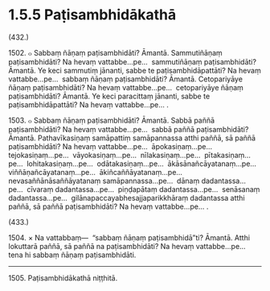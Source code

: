 # 1.5.5 Paṭisambhidākathā

(432.)

1502\. ๐ Sabbaṃ ñāṇaṃ paṭisambhidāti? Āmantā. Sammutiñāṇaṃ paṭisambhidāti? Na hevaṃ vattabbe…pe…  sammutiñāṇaṃ paṭisambhidāti? Āmantā. Ye keci sammutiṃ jānanti, sabbe te paṭisambhidāpattāti? Na hevaṃ vattabbe…pe…  sabbaṃ ñāṇaṃ paṭisambhidāti? Āmantā. Cetopariyāye ñāṇaṃ paṭisambhidāti? Na hevaṃ vattabbe…pe…  cetopariyāye ñāṇaṃ paṭisambhidāti? Āmantā. Ye keci paracittaṃ jānanti, sabbe te paṭisambhidāpattāti? Na hevaṃ vattabbe…pe… .

1503\. ๐ Sabbaṃ ñāṇaṃ paṭisambhidāti? Āmantā. Sabbā paññā paṭisambhidāti? Na hevaṃ vattabbe…pe…  sabbā paññā paṭisambhidāti? Āmantā. Pathavīkasiṇaṃ samāpattiṃ samāpannassa atthi paññā, sā paññā paṭisambhidāti? Na hevaṃ vattabbe…pe…  āpokasiṇaṃ…pe…  tejokasiṇaṃ…pe…  vāyokasiṇaṃ…pe…  nīlakasiṇaṃ…pe…  pītakasiṇaṃ…pe…  lohitakasiṇaṃ…pe…  odātakasiṇaṃ…pe…  ākāsānañcāyatanaṃ…pe…  viññāṇañcāyatanaṃ…pe…  ākiñcaññāyatanaṃ…pe…  nevasaññānāsaññāyatanaṃ samāpannassa…pe…  dānaṃ dadantassa…pe…  cīvaraṃ dadantassa…pe…  piṇḍapātaṃ dadantassa…pe…  senāsanaṃ dadantassa…pe…  gilānapaccayabhesajjaparikkhāraṃ dadantassa atthi paññā, sā paññā paṭisambhidāti? Na hevaṃ vattabbe…pe… .

(433.)

1504\. × Na vattabbaṃ—  “sabbaṃ ñāṇaṃ paṭisambhidā”ti? Āmantā. Atthi lokuttarā paññā, sā paññā na paṭisambhidāti? Na hevaṃ vattabbe…pe…  tena hi sabbaṃ ñāṇaṃ paṭisambhidāti.

---

1505\. Paṭisambhidākathā niṭṭhitā.
